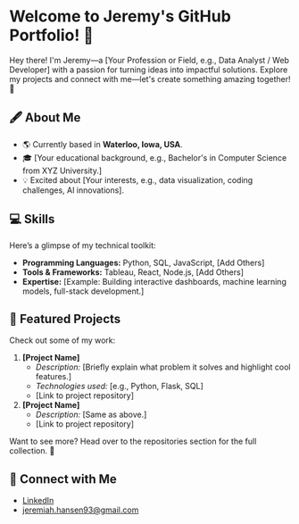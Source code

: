 # Welcome to Jeremy's GitHub Portfolio! 🌟

Hey there! I'm Jeremy—a [Your Profession or Field, e.g., Data Analyst / Web Developer] with a passion for turning ideas into impactful solutions. 
Explore my projects and connect with me—let's create something amazing together! 🚀

## 🖋️ About Me
- 🌎 Currently based in **Waterloo, Iowa, USA**.
- 🎓 [Your educational background, e.g., Bachelor's in Computer Science from XYZ University.]
- 💡 Excited about [Your interests, e.g., data visualization, coding challenges, AI innovations].

## 💻 Skills
Here’s a glimpse of my technical toolkit:
- **Programming Languages:** Python, SQL, JavaScript, [Add Others]
- **Tools & Frameworks:** Tableau, React, Node.js, [Add Others]
- **Expertise:** [Example: Building interactive dashboards, machine learning models, full-stack development.]

## 🌟 Featured Projects
Check out some of my work:
1. **[Project Name]**
   - *Description:* [Briefly explain what problem it solves and highlight cool features.]
   - *Technologies used:* [e.g., Python, Flask, SQL]
   - [Link to project repository]
2. **[Project Name]**
   - *Description:* [Same as above.]
   - [Link to project repository]

Want to see more? Head over to the repositories section for the full collection. 🎉

## 🔗 Connect with Me
- [LinkedIn](https://linkedin.com/in/yourprofile)
- jeremiah.hansen93@gmail.com
